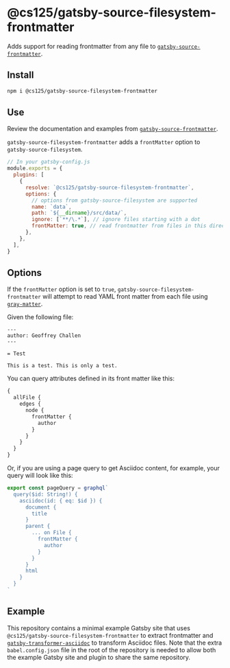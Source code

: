 # @cs125/gatsby-source-filesystem-frontmatter

Adds support for reading frontmatter from any file to
[`gatsby-source-frontmatter`](https://www.gatsbyjs.org/packages/gatsby-source-filesystem/).

## Install

```bash
npm i @cs125/gatsby-source-filesystem-frontmatter
```

## Use

Review the documentation and examples from
[`gatsby-source-frontmatter`](https://www.gatsbyjs.org/packages/gatsby-source-filesystem/).

`gatsby-source-filesystem-frontmatter` adds a `frontMatter` option to
`gatsby-source-filesystem`.

```javascript
// In your gatsby-config.js
module.exports = {
  plugins: [
    {
      resolve: `@cs125/gatsby-source-filesystem-frontmatter`,
      options: {
        // options from gatsby-source-filesystem are supported
        name: `data`,
        path: `${__dirname}/src/data/`,
        ignore: [`**/\.*`], // ignore files starting with a dot
        frontMatter: true, // read frontmatter from files in this directory
      },
    },
  ],
}
```

## Options

If the `frontMatter` option is set to `true`,
`gatsby-source-filesystem-frontmatter` will attempt to read YAML front matter
from each file using [`gray-matter`](https://www.npmjs.com/package/gray-matter).

Given the following file:

```asciidoc
---
author: Geoffrey Challen
---

= Test

This is a test. This is only a test.
```

You can query attributes defined in its front matter like this:

```graphql
{
  allFile {
    edges {
      node {
        frontMatter {
          author
        }
      }
    }
  }
}
```

Or, if you are using a page query to get Asciidoc content, for example, your
query will look like this:

```js
export const pageQuery = graphql`
  query($id: String!) {
    asciidoc(id: { eq: $id }) {
      document {
        title
      }
      parent {
        ... on File {
          frontMatter {
            author
          }
        }
      }
      html
    }
  }
`
```

## Example

This repository contains a minimal example Gatsby site that uses
`@cs125/gatsby-source-filesystem-frontmatter` to extract frontmatter and
[`gatsby-transformer-asciidoc`](https://www.gatsbyjs.org/packages/gatsby-transformer-asciidoc/)
to transform Asciidoc files. Note that the extra `babel.config.json` file in the
root of the repository is needed to allow both the example Gatsby site and
plugin to share the same repository.
